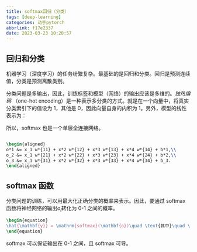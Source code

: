 ```yaml
---
title: softmax回归（分类）
tags: [deep-learning]
categories: 动手pytorch
abbrlink: f17e2337
date: 2023-03-23 10:20:57
---
```


## 回归和分类

机器学习（深度学习）的任务纷繁复杂。最基础的是回归和分类。回归是预测连续值，分类是预测离散类别。

分类问题是多输出，因此，训练标签和模型（网络）的输出应该是多维的。_独热编码_ （one-hot encoding）是一种表示多分类的方式。就是在一个向量中，将真实分类索引下的值设为 1，其他是 0，因此向量自身的内积为 1。另外，模型的线性表示为：

所以，softmax 也是一个单层全连接网络。

```latex

\begin{aligned}
o*1 &= x_1 w*{11} + x*2 w*{12} + x*3 w*{13} + x*4 w*{14} + b*1,\\
o_2 &= x_1 w*{21} + x*2 w*{22} + x*3 w*{23} + x*4 w*{24} + b*2,\\
o_3 &= x_1 w*{31} + x*2 w*{32} + x*3 w*{33} + x*4 w*{34} + b_3.
\end{aligned}
```

## softmax 函数

分类问题的训练，可以用最大化正确分类的概率来表示。因此，要通过 softmax 函数将神经网络的输出$o_i$转化为 0-1 之间的概率。

```latex
\begin{equation}
\hat{\mathbf{y}} = \mathrm{softmax}(\mathbf{o})\quad \text{其中}\quad \hat{y}_j = \frac{\exp(o_j)}{\sum_k \exp(o_k)}
\end{equation}
```

softmax 可以保证输出在 0-1 之间，且 softmax 可导。
